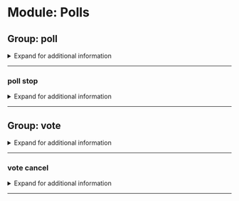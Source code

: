 # Module: Polls

## Group: poll
<details><summary markdown='span'>Expand for additional information</summary><p>

*Starts a new poll in the current channel. You can provide also the time for the poll to run.*

**Overload 2:**

`[time span]` : *Time for poll to run.*

`[string...]` : *Question.*

**Overload 1:**

`[string]` : *Question.*

`[time span]` : *Time for poll to run.*

**Overload 0:**

`[string...]` : *Question.*

**Examples:**

```
!poll Do you vote for User1 or User2?
!poll 5m Do you vote for User1 or User2?
```
</p></details>

---

### poll stop
<details><summary markdown='span'>Expand for additional information</summary><p>

*Stops a running poll.*

**Requires user permissions:**
`Administrator`

**Aliases:**
`end, cancel`

**Examples:**

```
!poll stop
```
</p></details>

---

## Group: vote
<details><summary markdown='span'>Expand for additional information</summary><p>

*Commands for voting in running polls. Group call registers a vote in the current poll for the option you entered.*

**Aliases:**
`votefor, vf`

**Arguments:**

`[int]` : *Option to vote for.*

**Examples:**

```
!vote 1
```
</p></details>

---

### vote cancel
<details><summary markdown='span'>Expand for additional information</summary><p>

*Cancel your vote in the current poll.*

**Aliases:**
`c, reset`

**Examples:**

```
!vote cancel
```
</p></details>

---

